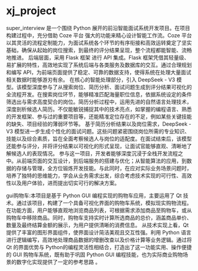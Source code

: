 # xj_project
super_interview 是一个围绕 Python 展开的前沿智能面试系统开发项目。在项目构建过程中，充分借助 Coze 平台 强大的功能来精心设计智能工作流。Coze 平台以其灵活的流程定制能力，为面试系统各个环节的有序衔接和高效运转奠定了坚实基础，确保从起始的岗位搜索，到最终的评分结果呈现，整个流程都能智能、流畅地推进。
后端层面，采用 Flask 框架 进行 API 集成。Flask 框架凭借其轻量级、易扩展的特性，高效地实现了系统后端与各类服务及数据库的交互。通过合理规划和编写 API，为前端页面提供了稳定、可靠的数据支持，使得系统在处理大量面试相关数据时能够游刃有余。
在核心的智能处理部分，引入 DeepSeek - V3 模型。该模型深度参与了从搜索岗位、简历分析、面试问题生成到评分结果可视化的全流程开发。在搜索岗位环节，能够精准匹配海量职位信息，依据系统设定的条件筛选出与需求高度契合的岗位。简历分析过程中，运用先进的自然语言处理技术，深度剖析候选人简历。不仅能敏锐捕捉其中的技术亮点，如掌握的编程语言、熟悉的开发框架、参与过的重要项目等，还能精准定位存在的不足，例如某些关键技能的缺失、项目经验的薄弱环节等。
基于简历分析结果以及岗位需求，DeepSeek - V3 模型进一步生成个性化的面试问题。这些问题紧密围绕岗位所需的专业知识、技能以及综合素质，旨在全面考察候选人与岗位的适配度。在面试结束后，该模型还能参与评分，并将评分结果以可视化的形式呈现，让面试官能够直观、清晰地了解候选人的表现情况。
参与这一项目，开发者能够深度沉浸于全栈开发流程之中。从前端页面的交互设计，到后端服务的搭建与优化；从智能算法的应用，到数据的存储与管理，全方位锻炼开发技能。与此同时，在应对实际业务场景问题时，培养了独特的思维能力，学会从业务需求出发，综合考虑技术实现的可行性、高效性以及用户体验，进而提出切实可行的解决方案。

gui购物车:本项目是基于 Python GUI 编程实现的购物车应用，主要运用了 Qt 技术。通过该项目，构建了一个具备可视化界面的购物车系统，模拟现实购物流程。
在功能方面，用户能够直观地浏览商品列表，可根据需求添加商品至购物车，或从购物车中移除商品。同时，购物车支持实时计算所选商品的总价，涵盖商品单价、数量及最终结算金额的展示，为用户提供清晰的消费信息。
从技术实现上看，Qt 提供了丰富的图形界面组件，使界面设计简洁美观且交互性强。利用 Python 语言进行逻辑编写，高效地处理商品数据的增删改查以及价格计算等业务逻辑。通过将 Qt 的界面优势与 Python的编程灵活性相结合，打造出了这一功能实用、操作便捷的 GUI 购物车系统，既有助于巩固 Python GUI 编程技能，也为实际商业购物场景的数字化实现提供了一定的参考思路 。
